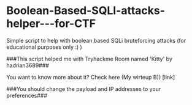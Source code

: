 # Boolean-Based-SQLI-attacks-helper---for-CTF
Simple script to help with boolean based SQLi bruteforcing attacks (for educational purposes only :) )


###This script helped me with Tryhackme Room named 'Kitty' by hadrian3689###

You want to know more about it?
Check here (My wirteup B)) [link]

###You should change the payload and IP addresses to your preferences###
